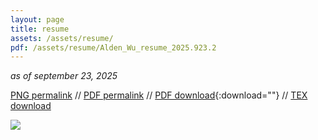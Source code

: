 ```yaml
---
layout: page
title: resume
assets: /assets/resume/
pdf: /assets/resume/Alden_Wu_resume_2025.923.2
---
```


*as of september 23, 2025*

[PNG permalink]({{page.pdf}}.png) // [PDF permalink]({{page.pdf}}.pdf) // [PDF download]({{page.pdf}}.pdf){:download=""} // [TEX download]({{page.pdf}}.tex)

![]({{page.pdf}}.png)
